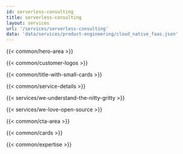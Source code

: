 ```yaml
---
id: serverless-consulting
title: serverless-consulting
layout: services
url: '/services/serverless-consulting'
data: 'data/services/product-engineering/cloud_native_faas.json'
---
```


<!-- Build Better Cloud Native Products Faster -->
{{< common/hero-area >}}
<!-- Trusted by leading companies -->
{{< common/customer-logos >}}
<!-- Serverless Consulting Services Benefits -->
{{< common/title-with-small-cards >}}
<!-- Your End-to-End Serverless Consulting Services Partner -->
{{< common/service-details >}}
<!-- We Understand the Nitty-Gritty! -->
{{< services/we-understand-the-nitty-gritty >}}
<!-- We Love Open Source -->
{{< services/we-love-open-source >}}
<!-- Ready to Build Better Cloud Native Products? -->
{{< common/cta-area >}}
<!-- Why Choose AppsCode as your Serverless Consulting Partner? -->
{{< common/cards >}}
<!-- Team with the Diverse Set of Technical Expertise -->
{{< common/expertise >}}

